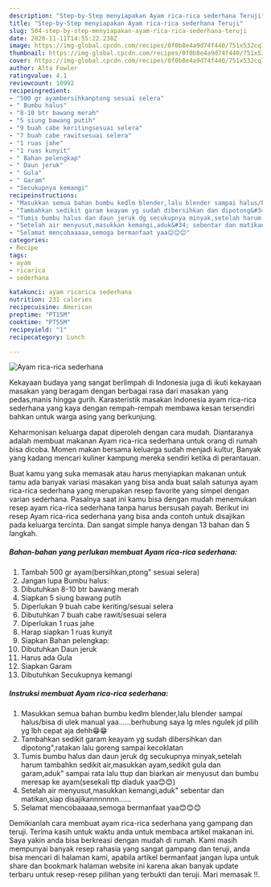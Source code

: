 ```yaml
---
description: "Step-by-Step menyiapakan Ayam rica-rica sederhana Teruji"
title: "Step-by-Step menyiapakan Ayam rica-rica sederhana Teruji"
slug: 504-step-by-step-menyiapakan-ayam-rica-rica-sederhana-teruji
date: 2020-11-11T14:55:22.238Z
image: https://img-global.cpcdn.com/recipes/0f0b8e4a9d74f440/751x532cq70/ayam-rica-rica-sederhana-foto-resep-utama.jpg
thumbnail: https://img-global.cpcdn.com/recipes/0f0b8e4a9d74f440/751x532cq70/ayam-rica-rica-sederhana-foto-resep-utama.jpg
cover: https://img-global.cpcdn.com/recipes/0f0b8e4a9d74f440/751x532cq70/ayam-rica-rica-sederhana-foto-resep-utama.jpg
author: Alta Fowler
ratingvalue: 4.1
reviewcount: 10992
recipeingredient:
- "500 gr ayambersihkanptong sesuai selera"
- " Bumbu halus"
- "8-10 btr bawang merah"
- "5 siung bawang putih"
- "9 buah cabe keritingsesuai selera"
- "7 buah cabe rawitsesuai selera"
- "1 ruas jahe"
- "1 ruas kunyit"
- " Bahan pelengkap"
- " Daun jeruk"
- " Gula"
- " Garam"
- "Secukupnya kemangi"
recipeinstructions:
- "Masukkan semua bahan bumbu kedlm blender,lalu blender sampai halus/bisa di ulek manual yaa......berhubung saya lg mles ngulek jd pilih yg lbh cepat aja dehh😁😁"
- "Tambahkan sedikit garam keayam yg sudah dibersihkan dan dipotong&#34;,ratakan lalu goreng sampai kecoklatan"
- "Tumis bumbu halus dan daun jeruk dg secukupnya minyak,setelah harum tambahkn sedikit air,masukkan ayam,sedikit gula dan garam,aduk&#34; sampai rata lalu ttup dan biarkan air menyusut dan bumbu meresap ke ayam(sesekali ttp diaduk yaa😊😊)"
- "Setelah air menyusut,masukkan kemangi,aduk&#34; sebentar dan matikan,siap disajikannnnnnn......"
- "Selamat mencobaaaaa,semoga bermanfaat yaa😊😊😊"
categories:
- Recipe
tags:
- ayam
- ricarica
- sederhana

katakunci: ayam ricarica sederhana 
nutrition: 231 calories
recipecuisine: American
preptime: "PT15M"
cooktime: "PT55M"
recipeyield: "1"
recipecategory: Lunch

---
```



![Ayam rica-rica sederhana](https://img-global.cpcdn.com/recipes/0f0b8e4a9d74f440/751x532cq70/ayam-rica-rica-sederhana-foto-resep-utama.jpg)

Kekayaan budaya yang sangat berlimpah di Indonesia juga di ikuti kekayaan masakan yang beragam dengan berbagai rasa dari masakan yang pedas,manis hingga gurih. Karasteristik masakan Indonesia ayam rica-rica sederhana yang kaya dengan rempah-rempah membawa kesan tersendiri bahkan untuk warga asing yang berkunjung.


Keharmonisan keluarga dapat diperoleh dengan cara mudah. Diantaranya adalah membuat makanan Ayam rica-rica sederhana untuk orang di rumah bisa dicoba. Momen makan bersama keluarga sudah menjadi kultur, Banyak yang kadang mencari kuliner kampung mereka sendiri ketika di perantauan.



Buat kamu yang suka memasak atau harus menyiapkan makanan untuk tamu ada banyak variasi masakan yang bisa anda buat salah satunya ayam rica-rica sederhana yang merupakan resep favorite yang simpel dengan varian sederhana. Pasalnya saat ini kamu bisa dengan mudah menemukan resep ayam rica-rica sederhana tanpa harus bersusah payah.
Berikut ini resep Ayam rica-rica sederhana yang bisa anda contoh untuk disajikan pada keluarga tercinta. Dan sangat simple hanya dengan 13 bahan dan 5 langkah.


<!--inarticleads1-->

##### Bahan-bahan yang perlukan membuat Ayam rica-rica sederhana:

1. Tambah 500 gr ayam(bersihkan,ptong&#34; sesuai selera)
1. Jangan lupa  Bumbu halus:
1. Dibutuhkan 8-10 btr bawang merah
1. Siapkan 5 siung bawang putih
1. Diperlukan 9 buah cabe keriting/sesuai selera
1. Dibutuhkan 7 buah cabe rawit/sesuai selera
1. Diperlukan 1 ruas jahe
1. Harap siapkan 1 ruas kunyit
1. Siapkan  Bahan pelengkap:
1. Dibutuhkan  Daun jeruk
1. Harus ada  Gula
1. Siapkan  Garam
1. Dibutuhkan Secukupnya kemangi




<!--inarticleads2-->

##### Instruksi membuat  Ayam rica-rica sederhana:

1. Masukkan semua bahan bumbu kedlm blender,lalu blender sampai halus/bisa di ulek manual yaa......berhubung saya lg mles ngulek jd pilih yg lbh cepat aja dehh😁😁
1. Tambahkan sedikit garam keayam yg sudah dibersihkan dan dipotong&#34;,ratakan lalu goreng sampai kecoklatan
1. Tumis bumbu halus dan daun jeruk dg secukupnya minyak,setelah harum tambahkn sedikit air,masukkan ayam,sedikit gula dan garam,aduk&#34; sampai rata lalu ttup dan biarkan air menyusut dan bumbu meresap ke ayam(sesekali ttp diaduk yaa😊😊)
1. Setelah air menyusut,masukkan kemangi,aduk&#34; sebentar dan matikan,siap disajikannnnnnn......
1. Selamat mencobaaaaa,semoga bermanfaat yaa😊😊😊




Demikianlah cara membuat ayam rica-rica sederhana yang gampang dan teruji. Terima kasih untuk waktu anda untuk membaca artikel makanan ini. Saya yakin anda bisa berkreasi dengan mudah di rumah. Kami masih mempunyai banyak resep rahasia yang sangat gampang dan teruji, anda bisa mencari di halaman kami, apabila artikel bermanfaat jangan lupa untuk share dan bookmark halaman website ini karena akan banyak update terbaru untuk resep-resep pilihan yang terbukti dan teruji. Mari memasak !!. 

